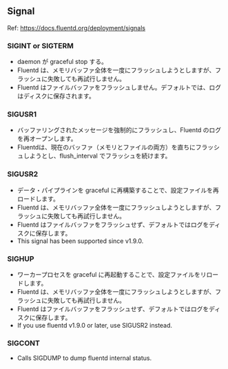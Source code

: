 ## Signal
Ref: https://docs.fluentd.org/deployment/signals

### SIGINT or SIGTERM
* daemon が graceful stop する。
* Fluentd は、メモリバッファ全体を一度にフラッシュしようとしますが、フラッシュに失敗しても再試行しません。
* Fluentd はファイルバッファをフラッシュしません。デフォルトでは、ログはディスクに保存されます。

### SIGUSR1
* バッファリングされたメッセージを強制的にフラッシュし、Fluentd のログを再オープンします。
* Fluentdは、現在のバッファ（メモリとファイルの両方）を直ちにフラッシュしようとし、flush_interval でフラッシュを続けます。

### SIGUSR2
* データ・パイプラインを graceful に再構築することで、設定ファイルを再ロードします。
* Fluentd は、メモリバッファ全体を一度にフラッシュしようとしますが、フラッシュに失敗しても再試行しません。
* Fluentd はファイルバッファをフラッシュせず、デフォルトではログをディスクに保存します。
* This signal has been supported since v1.9.0.

### SIGHUP
* ワーカープロセスを graceful に再起動することで、設定ファイルをリロードします。
* Fluentd は、メモリバッファ全体を一度にフラッシュしようとしますが、フラッシュに失敗しても再試行しません。
* Fluentd はファイルバッファをフラッシュせず、デフォルトではログをディスクに保存します。
* If you use fluentd v1.9.0 or later, use SIGUSR2 instead.

### SIGCONT
* Calls SIGDUMP to dump fluentd internal status.
